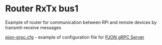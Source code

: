 # Router RxTx bus1

Example of router for communication between RPi and remote devices by transmit-receive messages

[pjon-grpc.cfg](pjon-grpc.cfg) - example of configuration file for [PJON gRPC Server](../../../../server)
